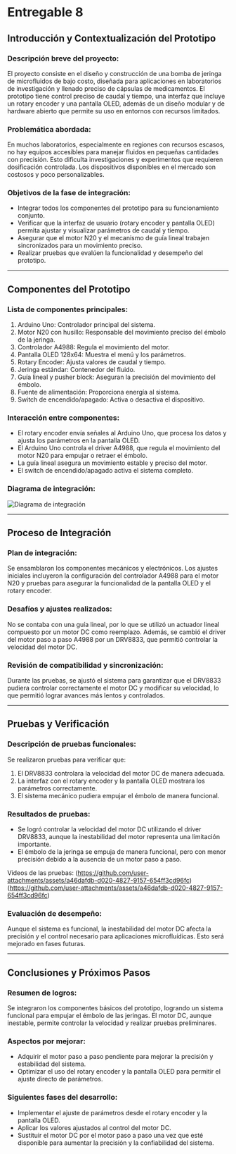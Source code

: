 # Entregable 8

## Introducción y Contextualización del Prototipo

### Descripción breve del proyecto:
El proyecto consiste en el diseño y construcción de una bomba de jeringa de microfluidos de bajo costo, diseñada para aplicaciones en laboratorios de investigación y llenado preciso de cápsulas de medicamentos. El prototipo tiene control preciso de caudal y tiempo, una interfaz que incluye un rotary encoder y una pantalla OLED, además de un diseño modular y de hardware abierto que permite su uso en entornos con recursos limitados.

### Problemática abordada:
En muchos laboratorios, especialmente en regiones con recursos escasos, no hay equipos accesibles para manejar fluidos en pequeñas cantidades con precisión. Esto dificulta investigaciones y experimentos que requieren dosificación controlada. Los dispositivos disponibles en el mercado son costosos y poco personalizables.

### Objetivos de la fase de integración:
- Integrar todos los componentes del prototipo para su funcionamiento conjunto.
- Verificar que la interfaz de usuario (rotary encoder y pantalla OLED) permita ajustar y visualizar parámetros de caudal y tiempo.
- Asegurar que el motor N20 y el mecanismo de guía lineal trabajen sincronizados para un movimiento preciso.
- Realizar pruebas que evalúen la funcionalidad y desempeño del prototipo.

---

## Componentes del Prototipo

### Lista de componentes principales:
1. Arduino Uno: Controlador principal del sistema.
2. Motor N20 con husillo: Responsable del movimiento preciso del émbolo de la jeringa.
3. Controlador A4988: Regula el movimiento del motor.
4. Pantalla OLED 128x64: Muestra el menú y los parámetros.
5. Rotary Encoder: Ajusta valores de caudal y tiempo.
6. Jeringa estándar: Contenedor del fluido.
7. Guía lineal y pusher block: Aseguran la precisión del movimiento del émbolo.
8. Fuente de alimentación: Proporciona energía al sistema.
9. Switch de encendido/apagado: Activa o desactiva el dispositivo.

### Interacción entre componentes:
- El rotary encoder envía señales al Arduino Uno, que procesa los datos y ajusta los parámetros en la pantalla OLED.
- El Arduino Uno controla el driver A4988, que regula el movimiento del motor N20 para empujar o retraer el émbolo.
- La guía lineal asegura un movimiento estable y preciso del motor.
- El switch de encendido/apagado activa el sistema completo.

### Diagrama de integración:
![Diagrama de integración](https://github.com/user-attachments/assets/8cab3f50-38dd-48ee-8f58-c05842654785)

---

## Proceso de Integración

### Plan de integración:
Se ensamblaron los componentes mecánicos y electrónicos. Los ajustes iniciales incluyeron la configuración del controlador A4988 para el motor N20 y pruebas para asegurar la funcionalidad de la pantalla OLED y el rotary encoder. 

### Desafíos y ajustes realizados:
No se contaba con una guía lineal, por lo que se utilizó un actuador lineal compuesto por un motor DC como reemplazo. Además, se cambió el driver del motor paso a paso A4988 por un DRV8833, que permitió controlar la velocidad del motor DC.

### Revisión de compatibilidad y sincronización:
Durante las pruebas, se ajustó el sistema para garantizar que el DRV8833 pudiera controlar correctamente el motor DC y modificar su velocidad, lo que permitió lograr avances más lentos y controlados.

---

## Pruebas y Verificación

### Descripción de pruebas funcionales:
Se realizaron pruebas para verificar que:
1. El DRV8833 controlara la velocidad del motor DC de manera adecuada.
2. La interfaz con el rotary encoder y la pantalla OLED mostrara los parámetros correctamente.
3. El sistema mecánico pudiera empujar el émbolo de manera funcional.

### Resultados de pruebas:
- Se logró controlar la velocidad del motor DC utilizando el driver DRV8833, aunque la inestabilidad del motor representa una limitación importante.
- El émbolo de la jeringa se empuja de manera funcional, pero con menor precisión debido a la ausencia de un motor paso a paso.

Videos de las pruebas:
 (https://github.com/user-attachments/assets/a46dafdb-d020-4827-9157-654ff3cd96fc)
 (https://github.com/user-attachments/assets/a46dafdb-d020-4827-9157-654ff3cd96fc)

### Evaluación de desempeño:
Aunque el sistema es funcional, la inestabilidad del motor DC afecta la precisión y el control necesario para aplicaciones microfluídicas. Esto será mejorado en fases futuras.

---

## Conclusiones y Próximos Pasos

### Resumen de logros:
Se integraron los componentes básicos del prototipo, logrando un sistema funcional para empujar el émbolo de las jeringas. El motor DC, aunque inestable, permite controlar la velocidad y realizar pruebas preliminares.

### Aspectos por mejorar:
- Adquirir el motor paso a paso pendiente para mejorar la precisión y estabilidad del sistema.
- Optimizar el uso del rotary encoder y la pantalla OLED para permitir el ajuste directo de parámetros.

### Siguientes fases del desarrollo:
- Implementar el ajuste de parámetros desde el rotary encoder y la pantalla OLED.
- Aplicar los valores ajustados al control del motor DC.
- Sustituir el motor DC por el motor paso a paso una vez que esté disponible para aumentar la precisión y la confiabilidad del sistema.

